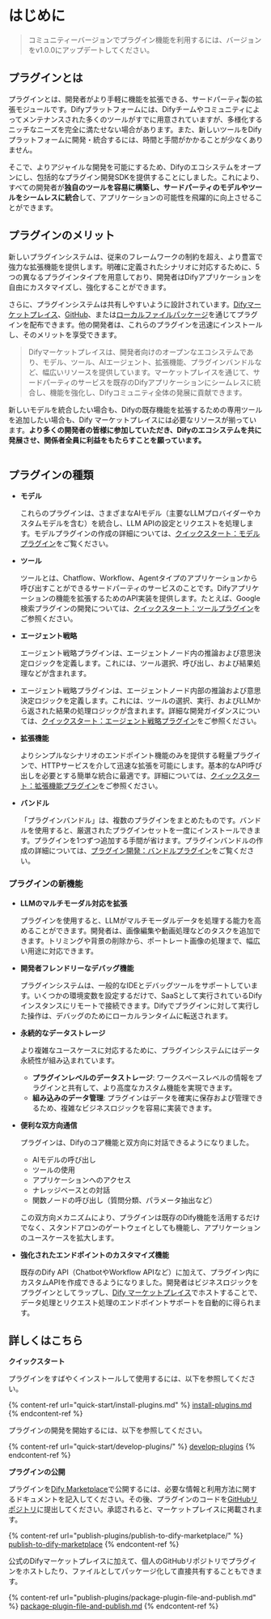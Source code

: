 # はじめに

> コミュニティーバージョンでプラグイン機能を利用するには、バージョンをv1.0.0にアップデートしてください。

## **プラグインとは**

プラグインとは、開発者がより手軽に機能を拡張できる、サードパーティ製の拡張モジュールです。Difyプラットフォームには、Difyチームやコミュニティによってメンテナンスされた多くのツールがすでに用意されていますが、多様化するニッチなニーズを完全に満たせない場合があります。また、新しいツールをDifyプラットフォームに開発・統合するには、時間と手間がかかることが少なくありません。

そこで、よりアジャイルな開発を可能にするため、Difyのエコシステムをオープンにし、包括的なプラグイン開発SDKを提供することにしました。これにより、すべての開発者が**独自のツールを容易に構築し、サードパーティのモデルやツールをシームレスに統合**して、アプリケーションの可能性を飛躍的に向上させることができます。

## プラグインのメリット

新しいプラグインシステムは、従来のフレームワークの制約を超え、より豊富で強力な拡張機能を提供します。明確に定義されたシナリオに対応するために、5つの異なるプラグインタイプを用意しており、開発者はDifyアプリケーションを自由にカスタマイズし、強化することができます。

さらに、プラグインシステムは共有しやすいように設計されています。[Difyマーケットプレイス](https://marketplace.dify.ai/)、[GitHub](publish-plugins/publish-plugin-on-personal-github-repo/)、または[ローカルファイルパッケージ](publish-plugins/package-and-publish-plugin-file/)を通じてプラグインを配布できます。他の開発者は、これらのプラグインを迅速にインストールし、そのメリットを享受できます。

> Difyマーケットプレイスは、開発者向けのオープンなエコシステムであり、モデル、ツール、AIエージェント、拡張機能、プラグインバンドルなど、幅広いリソースを提供しています。マーケットプレイスを通じて、サードパーティのサービスを既存のDifyアプリケーションにシームレスに統合し、機能を強化し、Difyコミュニティ全体の発展に貢献できます。

新しいモデルを統合したい場合も、Difyの既存機能を拡張するための専用ツールを追加したい場合も、Dify マーケットプレイスには必要なリソースが揃っています。**より多くの開発者の皆様に参加していただき、Difyのエコシステムを共に発展させ、関係者全員に利益をもたらすことを願っています。**

<figure><img src="https://assets-docs.dify.ai/2025/01/83f9566063db7ae4886f6a139f3f81ff.png" alt=""><figcaption></figcaption></figure>

## **プラグインの種類**

*   **モデル**

    これらのプラグインは、さまざまなAIモデル（主要なLLMプロバイダーやカスタムモデルを含む）を統合し、LLM APIの設定とリクエストを処理します。モデルプラグインの作成の詳細については、[クイックスタート：モデルプラグイン](https://docs.dify.ai/plugins/quick-start/develop-plugins/model-plugin)をご覧ください。
*   **ツール**

    ツールとは、Chatflow、Workflow、Agentタイプのアプリケーションから呼び出すことができるサードパーティのサービスのことです。Difyアプリケーションの機能を拡張するためのAPI実装を提供します。たとえば、Google検索プラグインの開発については、[クイックスタート：ツールプラグイン](quick-start/develop-plugins/tool-plugin.md)をご参照ください。
*   **エージェント戦略**

    エージェント戦略プラグインは、エージェントノード内の推論および意思決定ロジックを定義します。これには、ツール選択、呼び出し、および結果処理などが含まれます。
* エージェント戦略プラグインは、エージェントノード内部の推論および意思決定ロジックを定義します。これには、ツールの選択、実行、およびLLMから返された結果の処理ロジックが含まれます。詳細な開発ガイダンスについては、[クイックスタート：エージェント戦略プラグイン](quick-start/develop-plugins/agent-strategy-plugin.md)をご参照ください。
*   **拡張機能**

    よりシンプルなシナリオのエンドポイント機能のみを提供する軽量プラグインで、HTTPサービスを介して迅速な拡張を可能にします。基本的なAPI呼び出しを必要とする簡単な統合に最適です。詳細については、[クイックスタート：拡張機能プラグイン](quick-start/develop-plugins/extension-plugin.md)をご参照ください。
*   **バンドル**

    「プラグインバンドル」は、複数のプラグインをまとめたものです。バンドルを使用すると、厳選されたプラグインセットを一度にインストールできます。プラグインを1つずつ追加する手間が省けます。プラグインバンドルの作成の詳細については、[プラグイン開発：バンドルプラグイン](quick-start/develop-plugins/bundle.md)をご覧ください。

### **プラグインの新機能**

*   **LLMのマルチモーダル対応を拡張**

    プラグインを使用すると、LLMがマルチモーダルデータを処理する能力を高めることができます。開発者は、画像編集や動画処理などのタスクを追加できます。トリミングや背景の削除から、ポートレート画像の処理まで、幅広い用途に対応できます。
*   **開発者フレンドリーなデバッグ機能**

    プラグインシステムは、一般的なIDEとデバッグツールをサポートしています。いくつかの環境変数を設定するだけで、SaaSとして実行されているDifyインスタンスにリモートで接続できます。Difyでプラグインに対して実行した操作は、デバッグのためにローカルランタイムに転送されます。
*   **永続的なデータストレージ**

    より複雑なユースケースに対応するために、プラグインシステムにはデータ永続性が組み込まれています。

    *   **プラグインレベルのデータストレージ**: ワークスペースレベルの情報をプラグインと共有して、より高度なカスタム機能を実現できます。
    *   **組み込みのデータ管理**: プラグインはデータを確実に保存および管理できるため、複雑なビジネスロジックを容易に実装できます。
*   **便利な双方向通信**

    プラグインは、Difyのコア機能と双方向に対話できるようになりました。

    *   AIモデルの呼び出し
    *   ツールの使用
    *   アプリケーションへのアクセス
    *   ナレッジベースとの対話
    *   関数ノードの呼び出し（質問分類、パラメータ抽出など）

    この双方向メカニズムにより、プラグインは既存のDify機能を活用するだけでなく、スタンドアロンのゲートウェイとしても機能し、アプリケーションのユースケースを拡大します。
*   **強化されたエンドポイントのカスタマイズ機能**

    既存のDify API（ChatbotやWorkflow APIなど）に加えて、プラグイン内にカスタムAPIを作成できるようになりました。開発者はビジネスロジックをプラグインとしてラップし、[Dify マーケットプレイス](https://marketplace.dify.ai/)でホストすることで、データ処理とリクエスト処理のエンドポイントサポートを自動的に得られます。

## 詳しくはこちら

**クイックスタート**

プラグインをすばやくインストールして使用するには、以下を参照してください。

{% content-ref url="quick-start/install-plugins.md" %}
[install-plugins.md](quick-start/install-plugins.md)
{% endcontent-ref %}

プラグインの開発を開始するには、以下を参照してください。

{% content-ref url="quick-start/develop-plugins/" %}
[develop-plugins](quick-start/develop-plugins/)
{% endcontent-ref %}

**プラグインの公開**

プラグインを[Dify Marketplace](https://marketplace.dify.ai/)で公開するには、必要な情報と利用方法に関するドキュメントを記入してください。その後、プラグインのコードを[GitHubリポジトリ](https://github.com/langgenius/dify-plugins)に提出してください。承認されると、マーケットプレイスに掲載されます。

{% content-ref url="publish-plugins/publish-to-dify-marketplace/" %}
[publish-to-dify-marketplace](publish-plugins/publish-to-dify-marketplace/)
{% endcontent-ref %}

公式のDifyマーケットプレイスに加えて、個人のGitHubリポジトリでプラグインをホストしたり、ファイルとしてパッケージ化して直接共有することもできます。

{% content-ref url="publish-plugins/package-plugin-file-and-publish.md" %}
[package-plugin-file-and-publish.md](publish-plugins/package-plugin-file-and-publish.md)
{% endcontent-ref %}